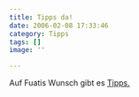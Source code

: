 ```yaml
---
title: Tipps da!
date: 2006-02-08 17:33:46
category: Tipps
tags: []
image: ''

---
```


Auf Fuatis Wunsch gibt es [Tipps.](/category/tipps/)
